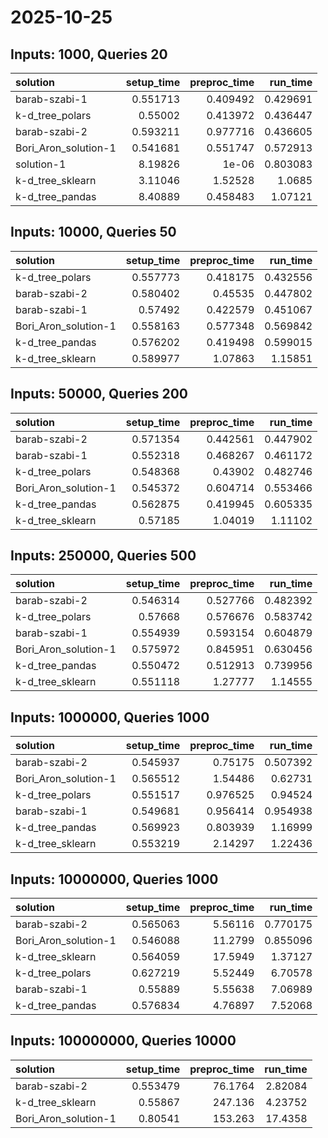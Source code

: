 # 2025-10-25

## Inputs: 1000, Queries 20

| solution             |   setup_time |   preproc_time |   run_time |
|:---------------------|-------------:|---------------:|-----------:|
| barab-szabi-1        |     0.551713 |       0.409492 |   0.429691 |
| k-d_tree_polars      |     0.55002  |       0.413972 |   0.436447 |
| barab-szabi-2        |     0.593211 |       0.977716 |   0.436605 |
| Bori_Aron_solution-1 |     0.541681 |       0.551747 |   0.572913 |
| solution-1           |     8.19826  |       1e-06    |   0.803083 |
| k-d_tree_sklearn     |     3.11046  |       1.52528  |   1.0685   |
| k-d_tree_pandas      |     8.40889  |       0.458483 |   1.07121  |

## Inputs: 10000, Queries 50

| solution             |   setup_time |   preproc_time |   run_time |
|:---------------------|-------------:|---------------:|-----------:|
| k-d_tree_polars      |     0.557773 |       0.418175 |   0.432556 |
| barab-szabi-2        |     0.580402 |       0.45535  |   0.447802 |
| barab-szabi-1        |     0.57492  |       0.422579 |   0.451067 |
| Bori_Aron_solution-1 |     0.558163 |       0.577348 |   0.569842 |
| k-d_tree_pandas      |     0.576202 |       0.419498 |   0.599015 |
| k-d_tree_sklearn     |     0.589977 |       1.07863  |   1.15851  |

## Inputs: 50000, Queries 200

| solution             |   setup_time |   preproc_time |   run_time |
|:---------------------|-------------:|---------------:|-----------:|
| barab-szabi-2        |     0.571354 |       0.442561 |   0.447902 |
| barab-szabi-1        |     0.552318 |       0.468267 |   0.461172 |
| k-d_tree_polars      |     0.548368 |       0.43902  |   0.482746 |
| Bori_Aron_solution-1 |     0.545372 |       0.604714 |   0.553466 |
| k-d_tree_pandas      |     0.562875 |       0.419945 |   0.605335 |
| k-d_tree_sklearn     |     0.57185  |       1.04019  |   1.11102  |

## Inputs: 250000, Queries 500

| solution             |   setup_time |   preproc_time |   run_time |
|:---------------------|-------------:|---------------:|-----------:|
| barab-szabi-2        |     0.546314 |       0.527766 |   0.482392 |
| k-d_tree_polars      |     0.57668  |       0.576676 |   0.583742 |
| barab-szabi-1        |     0.554939 |       0.593154 |   0.604879 |
| Bori_Aron_solution-1 |     0.575972 |       0.845951 |   0.630456 |
| k-d_tree_pandas      |     0.550472 |       0.512913 |   0.739956 |
| k-d_tree_sklearn     |     0.551118 |       1.27777  |   1.14555  |

## Inputs: 1000000, Queries 1000

| solution             |   setup_time |   preproc_time |   run_time |
|:---------------------|-------------:|---------------:|-----------:|
| barab-szabi-2        |     0.545937 |       0.75175  |   0.507392 |
| Bori_Aron_solution-1 |     0.565512 |       1.54486  |   0.62731  |
| k-d_tree_polars      |     0.551517 |       0.976525 |   0.94524  |
| barab-szabi-1        |     0.549681 |       0.956414 |   0.954938 |
| k-d_tree_pandas      |     0.569923 |       0.803939 |   1.16999  |
| k-d_tree_sklearn     |     0.553219 |       2.14297  |   1.22436  |

## Inputs: 10000000, Queries 1000

| solution             |   setup_time |   preproc_time |   run_time |
|:---------------------|-------------:|---------------:|-----------:|
| barab-szabi-2        |     0.565063 |        5.56116 |   0.770175 |
| Bori_Aron_solution-1 |     0.546088 |       11.2799  |   0.855096 |
| k-d_tree_sklearn     |     0.564059 |       17.5949  |   1.37127  |
| k-d_tree_polars      |     0.627219 |        5.52449 |   6.70578  |
| barab-szabi-1        |     0.55889  |        5.55638 |   7.06989  |
| k-d_tree_pandas      |     0.576834 |        4.76897 |   7.52068  |

## Inputs: 100000000, Queries 10000

| solution             |   setup_time |   preproc_time |   run_time |
|:---------------------|-------------:|---------------:|-----------:|
| barab-szabi-2        |     0.553479 |        76.1764 |    2.82084 |
| k-d_tree_sklearn     |     0.55867  |       247.136  |    4.23752 |
| Bori_Aron_solution-1 |     0.80541  |       153.263  |   17.4358  |